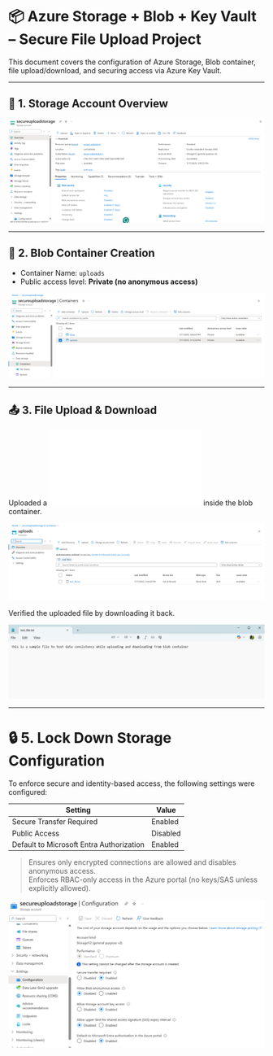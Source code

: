 # 📦 Azure Storage + Blob + Key Vault – Secure File Upload Project

This document covers the configuration of Azure Storage, Blob container, file upload/download, and securing access via Azure Key Vault.

---

## 🔐 1. Storage Account Overview

![Storage Overview](../screenshots/storage-overview.png)

---

## 📁 2. Blob Container Creation

- Container Name: `uploads`
- Public access level: **Private (no anonymous access)**

![Blob Container](../screenshots/blob-container-created.png)

---

## 📤 3. File Upload & Download

Uploaded a ![Test File](../screenshots/test_file.txt) inside the blob container.

![Blob Upload](../screenshots/blob-upload.png)

Verified the uploaded file by downloading it back.

![Blob Download](../screenshots/blob-download.png)

---

# 🔒 5. Lock Down Storage Configuration 

To enforce secure and identity-based access, the following settings were configured:

| Setting                                      | Value         |
|---------------------------------------------|---------------|
| Secure Transfer Required                     | Enabled       |
| Public Access                                | Disabled      |
| Default to Microsoft Entra Authorization     | Enabled       |


> Ensures only encrypted connections are allowed and disables anonymous access.  
> Enforces RBAC-only access in the Azure portal (no keys/SAS unless explicitly allowed).


![Storage Config](../screenshots/storage-access-config.png)




